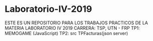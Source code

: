 # Laboratorio-IV-2019
ESTE ES UN REPOSITORIO PARA LOS TRABAJOS PRACTICOS DE LA MATERIA LABORATORIO IV 2019 
CARRERA: TSP, UTN - FRP
TP1: MEMOGAME (JavaScript)
TP2: src TPFacturas(json server)
